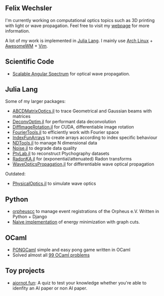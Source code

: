 ## Felix Wechsler

I'm currently working on computational optics topics such as 3D printing with light or wave propagation. Feel free to visit my [webpage](https://felixwechsler.science/) for more information.

A lot of my work is implemented in [Julia Lang](https://julialang.org/). I mainly use [Arch Linux](https://archlinux.org/) + [AwesomeWM](https://awesomewm.org/) + [Vim](https://www.vim.org/).


## Scientific Code
* [Scalable Angular Spectrum](https://github.com/bionanoimaging/Scalable-Angular-Spectrum-Method-SAS) for optical wave propagation.

## Julia Lang
Some of my larger packages:

* [ABCDMatrixOptics.jl](https://github.com/JuliaPhysics/ABCDMatrixOptics.jl) to trace Geometrical and Gaussian beams with matrices
* [DeconvOptim.jl](https://github.com/roflmaostc/DeconvOptim.jl) for performant data deconvolution
* [DiffImageRotation.jl](https://github.com/roflmaostc/DiffImageRotation.jl) for CUDA, differentiable image rotation
* [FourierTools.jl](https://github.com/bionanoimaging/FourierTools.jl) to efficiently work with Fourier space
* [IndexFunArrays](https://github.com/bionanoimaging/IndexFunArrays.jl) to create arrays according to index specific behaviour
* [NDTools.jl](https://github.com/bionanoimaging/NDTools.jl) to manage N dimensional data
* [Noise.jl](https://github.com/roflmaostc/Noise.jl) to degrade data quality
* [PtyLab.jl](https://github.com/PtyLab/PtyLab.jl) to reconstruct Ptychography datasets
* [RadonKA.jl](https://github.com/roflmaostc/RadonKA.jl) for (exponential/attenuated) Radon transforms
* [WaveOpticsPropagation.jl](https://github.com/JuliaPhysics/WaveOpticsPropagation.jl) for differentiable wave optical propagation

Outdated:
* [PhysicalOptics.jl](https://github.com/JuliaPhysics/PhysicalOptics.jl) to simulate wave optics


## Python
* [orpheuscc](https://www.orpheus-verein.de) to manage event registrations of the Orpheus e.V. Written in Python + Django
* [Naive implementation](https://github.com/roflmaostc/Fast-Approximate-Energy-Minimization-via-Graph-Cuts) of energy minimization with graph cuts. 

## OCaml
* [PONGCaml](https://github.com/roflmaostc/PONGCaml) simple and easy pong game written in OCaml
* Solved almost all [99 OCaml problems](https://github.com/roflmaostc/99-OCaml-Problems)

## Toy projects
* [aiornot.fun](https://github.com/roflmaostc/aiornot.fun): A quiz to test your knowledge whether you're able to idenfity an AI paper or non AI paper.
